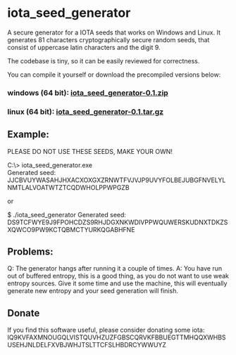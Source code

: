 # iota_seed_generator
A secure generator for a IOTA seeds that works on Windows and Linux. It generates 81 characters cryptographically secure random seeds, that consist of uppercase latin characters and the digit 9. 

The codebase is tiny, so it can be easily reviewed for correctness.

You can compile it yourself or download the precompiled versions below:

### windows (64 bit):  [iota_seed_generator-0.1.zip](https://github.com/spjsschl/iota_seed_generator/raw/master/versions/0.1/iota_seed_generator-0.1.zip)

### linux (64 bit): [iota_seed_generator-0.1.tar.gz](https://github.com/spjsschl/iota_seed_generator/raw/master/versions/0.1/iota_seed_generator-0.1.tar.gz)

## Example:

PLEASE DO NOT USE THESE SEEDS, MAKE YOUR OWN!

C:\\> iota_seed_generator.exe                                                                                                                                                                                              
Generated seed:                                                                                                                                                                                                     
JJCBVUYWASAHJHXACXOXGXZRNWTFVJVJP9UVYFOLBEJUBGFNVELYLNMTLALVOATWTZTCQDWHOLPPWPGZB

or

$ ./iota_seed_generator
Generated seed:                                                                                                                                                                                                     
DS9TCFWYE9J9FPOHCDZS9RHJDGXNKWDIVPPWQUWERSKUDNXTDKZSXQWCO9PW9KCTQBMCTYURKQGABHFNE

## Problems:
Q: The generator hangs after running it a couple of times.
A: You have run out of buffered entropy, this is a good thing, as you do not want to use weak entropy sources. Give it some time and use the machine, this will eventually generate new entropy and your seed generation will finish.

## Donate
If you find this software useful, please consider donating some iota: IQ9KVFAXMNOUGQLVISTQUVHZUZFGBSCQRVKFBBUEGTTMHQQXWHBSUSEHJNLDELFXVBJWHJTSLTTCFSLHBDRCYWWUYZ

